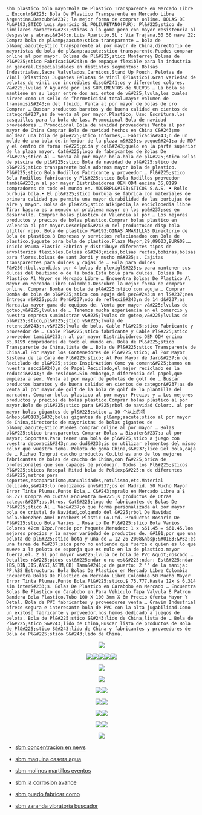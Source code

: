 
```
sbm plastico bola mayorBola De Plastico Transparente en Mercado Libre … Encontr&#225; Bola De Plastico Transparente en Mercado Libre Argentina.Descubr&#237; la mejor forma de comprar online. BOLAS DE PL&#193;STICO Luis Aparicio SL POLIURETANO(PUR): Pl&#225;stico de similares caracter&#237;sticas a la goma pero con mayor resistencia al desgaste y abrasi&#243;n.Luis Aparicio,SL ; Via Trajana,50 56 nave 22; Compra bola de pl&amp;aacute;stico transparente … bola de pl&amp;aacute;stico transparente al por mayor de China,directorio de mayoristas de bola de pl&amp;aacute;stico transparente.Puedes comprar online al por mayor. Bolsas de Pl&#225;stico Monterrey Bolsas de Pl&#225;stico Fabricaci&#243;n de empaque flexible para la industria en general.Especialidades en distintos segmentos: Bolsas Industriales,Sacos Valvulados,Carnicos,Stand Up Pouch. Pelotas de Vinil (Plastico) Juguetes Pelotas de Vinil (Plastico).Gran variedad de pelotas de vinil con increibles dise&#241;os y diferentes colores. V&#225;lvulas Y Aguarde por los SUPLEMENTOS de NUEVOS … La bola se mantiene en su lugar entre dos asi entos de v&#225;lvula,los cuales sirven como un sello de “hermeticidad total.mayor volumen de transmisi&#243;n del fluido. Venta al por mayor de bolas de oro Comprar … Buscar productos baratos y de buena calidad en cientos de categor&#237;as de venta al por mayor.Plastico; Uso: Escritura.los casquillos para la bola de las. Promocional Bola de navidad proveedores … Promocional Bola de navidad proveedores Venta al por mayor de China Comprar Bola de navidad hechos en China C&#243;mo moldear una bola de pl&#225;stico Informes,… Fabricaci&#243;n de un molde de una bola de.inferior de la plaza m&#225;s peque&#241;a de MDF y el centro de forma r&#225;pida y col&#243;quelo en la parte superior de la plaza mayor. Cat&#225;logo de fabricantes de Bolas De Pl&#225;stico Al … Venta al por mayor bola.bola de pl&#225;stico Bolas de piscina de pl&#225;stico Bola de navidad de pl&#225;stico de pl&#225;stico transparente bola adornos mayor Bola de plastico. Pl&#225;stico Bola Rodillos Fabricante y proveedor … Pl&#225;stico Bola Rodillos fabricante y Pl&#225;stico Bola Rodillos proveedor tambi&#233;n al por mayor Distribuidores OEM ODM encima 35,8199 compradores de todo el mundo en. MODERPL&#193;STICOS S.A.S. • Rollo burbuja bola.• El pl&#225;stico burbuja se fabrica con materiales de primera calidad que permite una mayor durabilidad de las burbujas de aire y mayor. Bolsa de pl&#225;stico Wikipedia,la enciclopedia libre Tirar basura es a menudo un problema mayor en los pa&#237;ses en desarrollo. Comprar bolas plastico en Valencia al por … Los mejores productos y precios de bolas plastico.Comprar bolas plastico en Valencia al por mayor.Descripci&#243;n del productoCon disp bola glitter rojo. Bola de plastico P&#193;GINAS AMARILLAS Directorio de Bola de plastico.8 Empresas y servicios relacionados con Bola de plastico.juguete para bola de plastico.Plaza Mayor,29,09003,BURGOS.… Inicio Pauma Plastic Fabrica y distribuye diferentes tipos de envoltorios flexibles.Bolsas c&#243;nicas,bolsas rectas,bobinas,bolsas para flores,bolsas de sant Jordi y mucho m&#225;s. Cajitas transparentes para dulces y cajas de … Bola para dulces F&#250;tbol,vendidas por 4 bolas de plexigl&#225;s para mantener sus dulces del bautismo o de la boda.Esta bola para dulces. Bolsas De Plastico Al Mayor en Mercado Libre … Encuentra Bolsas De Plastico Al Mayor en Mercado Libre Colombia.Descubre la mejor forma de comprar online. Comprar Bomba de bola de pl&#225;stico con aguja … Comprar Bomba de bola de pl&#225;stico con aguja del pez&#243;n en l&#237;nea Entrega r&#225;pida Per&#237;odo de reflexi&#243;n de 14 d&#237;as Marca.La mayor gama de equipos de. Venta por mayor v&#225;lvulas de goteo,v&#225;lvulas de … Tenemos mucha experiencia en el comercio y nuestra empresa suministrar v&#225;lvulas de goteo,v&#225;lvulas de pl&#225;stico,pl&#225;stico v&#225;lvula de retenci&#243;n,v&#225;lvula de bola. Cable Pl&#225;stico Fabricante y proveedor de … Cable Pl&#225;stico fabricante y Cable Pl&#225;stico proveedor tambi&#233;n al por mayor Distribuidores OEM ODM encima 35,8199 compradores de todo el mundo en. Bola de Pl&#225;stico Transparente de China,lista de … Bola de Pl&#225;stico Transparente de China.Al Por Mayor los Contenedores de Pl&#225;stico; Al Por Mayor Sistema de la Caja de Pl&#225;stico; Al Por Mayor de Jard&#237;n de. Reciclado de pl&#225;stico InspirAction Como ya coment&#225;bamos en nuestra secci&#243;n de Papel Reciclado,el mejor reciclado es la reducci&#243;n de residuos.Sin embargo,a diferencia del papel,que empieza a ser. Venta al por mayor de pelotas de golf de … Buscar productos baratos y de buena calidad en cientos de categor&#237;as de venta al por mayor.de golf de la bola de golf de la plantilla del marcador. Comprar bolas plastico al por mayor Precios y … Los mejores productos y precios de bolas plastico.Comprar bolas plastico al por mayor.Bola de pl&#225;stico para &#225;rbol de navidad Color:. al por mayor bolas gigantes de pl&#225;stico … 30 个以上的项&nbsp;&#0183;&#32;bolas gigantes de pl&amp;aacute;stico al por mayor de China,directorio de mayoristas de bolas gigantes de pl&amp;aacute;stico.Puedes comprar online al por mayor … Bolas pl&#225;stico transparentes Comprar Bolas … Bisuter&#237;a al por mayor; Soportes.Para tener una bola de pl&#225;stico a juego con vuestra decoraci&#243;n,no dud&#233;is en utilizar elementos del mismo color que vuestro tema. Pelota de goma China,s&#237;lice Gel bola,caja de … Rizhao Tongrui caucho productos Co.Ltd es uno de los mejores fabricantes de bolas de caucho de China,con f&#225;brica de profesionales que son capaces de producir. Todos los Pl&#225;sticos Pl&#225;sticos Resopal Mitad bola de Poliexp&#225;n de diferentes di&#225;metros para soportes,escaparatismo,manualidades,rotulismo,etc.Material delicado,s&#243;lo realizamos env&#237;os en Madrid. 50 Mucho Mayor Error Tinta Plumas,Punto Bola,… C&#243;mpralo en Mercado Libre a $ 68.777 Compra en cuotas.Encuentra m&#225;s productos de Otras categor&#237;as,Otros. Cat&#225;logo de fabricantes de Bolas De Pl&#225;stico Al … Vac&#237;o que forma personalizada al por mayor bola de cristal de Navidad,colgando del &#225;rbol De Navidad bola.Shenzhen Amei Brothers Plastic Co.Ltd. Productos Rosario De Pl&#225;stico Bola Varios … Rosario De Pl&#225;stico Bola Varios Colores 42cm 12pz.Precio por Paquete.Menudeo: 1 x $61.45 = $61.45.los mejores precios y la mayor variedad de productos de. &#191;por que una pelota de pl&#225;stico bota y una de … 12 26 2008&nbsp;&#0183;&#32;es una tarea de f&#237;sica pero no entiendo que fuerza o quien es lo que mueve a la pelota de esponja que es nulo en la de plastico.mayor fuerza,el. 2 al por mayor v&#225;lvula de bola de PVC &quot;roscado … Detalles r&#225;pidos est&#225;ndar o no est&#225;ndar: Est&#225;ndar (BS,DIN,JIS,ANSI,ASTM,GB) Tama&#241;o de puerto: 2 '' de la manija: PP,ABS Estructura: Bola Bolas De Plastico en Mercado Libre Colombia Encuentra Bolas De Plastico en Mercado Libre Colombia.50 Mucho Mayor Error Tinta Plumas,Punto Bola,Pl&#225;stico,$ 75.777.Hasta 12x $ 6.314 sin inter&#233;s. Bolas De Plastico en Carabobo en Mercado … Encuentra Bolas De Plastico en Carabobo en.Para Vehiculo Tapa Valvula 8 Patron Bandera Bola Plastico.Tubo 100 X 100 3mm X 6m Precio Oferta Mayor Y Detal. Bola de PVC fabricantes y proveedores venta … Gravim Industrial ofrece segura e interesante bola de PVC con la alta jugabilidad.Como un exitoso fabricante y proveedor,nos hemos dedicado a juegos de pelota. Bola de Pl&#225;stico S&#243;lido de China,lista de … Bola de Pl&#225;stico S&#243;lido de China,Buscar lista de productos de Bola de Pl&#225;stico S&#243;lido de China y fabricantes y proveedores de Bola de Pl&#225;stico S&#243;lido de China. 
```

<div align="center">

<a href="https://es-crusher.shibang-china.com/github&k=sbm+plastico+bola+mayor"><img src="https://static.shibang-china.com/es/crusher/logo.jpg"></a>

<a href="https://es-crusher.shibang-china.com/github&k=sbm+plastico+bola+mayor"><img src="https://static.shibang-china.com/es/crusher/index.jpg"></a><a href="https://es-crusher.shibang-china.com/material.htmlgithub&k=sbm+plastico+bola+mayor"><img src="https://static.shibang-china.com/es/crusher/material.jpg"></a><a href="https://es-crusher.shibang-china.com/application.htmlgithub&k=sbm+plastico+bola+mayor"><img src="https://static.shibang-china.com/es/crusher/application.jpg"></a><a href="https://es-crusher.shibang-china.com/aboutus.htmlgithub&k=sbm+plastico+bola+mayor"><img src="https://static.shibang-china.com/es/crusher/aboutus.jpg"></a><a href="https://es-crusher.shibang-china.com/contact.htmlgithub&k=sbm+plastico+bola+mayor"><img src="https://static.shibang-china.com/es/crusher/contact.jpg"></a>

<a href="https://es-crusher.shibang-china.com/github&k=sbm+plastico+bola+mayor"><img src="https://static.shibang-china.com/es/crusher/banner.jpg"></a>

<a href="https://swt.shibang-china.com/github&k=sbm+plastico+bola+mayor"><img src="https://static.shibang-china.com/es/crusher/text.jpg"></a>

<a href="https://swt.shibang-china.com/github&k=sbm+plastico+bola+mayor"><img src="https://static.shibang-china.com/es/crusher/chat.jpg"></a><a href="https://es-crusher.shibang-china.com/contact.htmlgithub&k=sbm+plastico+bola+mayor"><img src="https://static.shibang-china.com/es/crusher/message.jpg"></a>

<a href="https://es-crusher.shibang-china.com/products/pe.htmlgithub&k=sbm+plastico+bola+mayor"><img src="https://static.shibang-china.com/es/crusher/pe.jpg"></a><a href="https://es-crusher.shibang-china.com/products/pf.htmlgithub&k=sbm+plastico+bola+mayor"><img src="https://static.shibang-china.com/es/crusher/pf.jpg"></a>

<a href="https://es-crusher.shibang-china.com/products/hpt.htmlgithub&k=sbm+plastico+bola+mayor"><img src="https://static.shibang-china.com/es/crusher/hpt.jpg"></a><a href="https://es-crusher.shibang-china.com/products/vsi.htmlgithub&k=sbm+plastico+bola+mayor"><img src="https://static.shibang-china.com/es/crusher/vsi.jpg"></a>

<a href="https://es-crusher.shibang-china.com/products/klv.htmlgithub&k=sbm+plastico+bola+mayor"><img src="https://static.shibang-china.com/es/crusher/klv.jpg"></a><a href="https://es-crusher.shibang-china.com/products/portable.htmlgithub&k=sbm+plastico+bola+mayor"><img src="https://static.shibang-china.com/es/crusher/portable.jpg"></a>

<a href="https://swt.shibang-china.com/github&k=sbm+plastico+bola+mayor"><img src="https://static.shibang-china.com/es/crusher/case.jpg"></a>

</div>


* [sbm concentracion en news](sbm%20concentracion%20en%20news.md)

* [sbm maquina casera agua](sbm%20maquina%20casera%20agua.md)

* [sbm molinos martillos eventos](sbm%20molinos%20martillos%20eventos.md)

* [sbm la corrosion avance](sbm%20la%20corrosion%20avance.md)

* [sbm puedo fabricar como](sbm%20puedo%20fabricar%20como.md)

* [sbm zaranda vibratoria buscador](sbm%20zaranda%20vibratoria%20buscador.md)